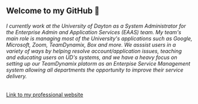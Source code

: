 <!--
**thorner1/thorner1** is a ✨ _special_ ✨ repository because its `README.md` (this file) appears on your GitHub profile.

Here are some ideas to get you started:

- 🔭 I’m currently working on ...
- 🌱 I’m currently learning ...
- 👯 I’m looking to collaborate on ...
- 🤔 I’m looking for help with ...
- 💬 Ask me about ...
- 📫 How to reach me: ...
- 😄 Pronouns: ...
- ⚡ Fun fact: ...
-->
## Welcome to my GitHub 👋

###### I currently work at the University of Dayton as a System Administrator for the Enterprise Admin and Application Services (EAAS) team. My team's main role is managing most of the University's applications such as Google, Microsoft, Zoom, TeamDynamix, Box and more. We asssist users in a variety of ways by helping resolve account/application issues, teaching and educating users on UD's systems, and we have a heavy focus on setting up our TeamDynamix platorm as an Enterpise Service Management system allowing all departments the opportunity to improve their service delivery.

[Link to my professional website](https://thorner1.bitbucket.io/index.html#interests)
